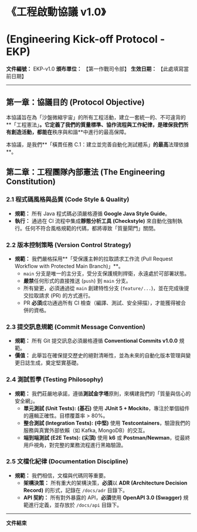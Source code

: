 # 《工程啟動協議 v1.0》
# (Engineering Kick-off Protocol - EKP)

**文件編號：** EKP-v1.0
**頒布單位：** 【第一作戰司令部】
**生效日期：** 【此處填寫當前日期】

---

## **第一章：協議目的 (Protocol Objective)**

本協議旨在為「沙盤微縮宇宙」的所有工程活動，建立一套統一的、不可違背的**「工程憲法」**。它定義了我們的質量標準、協作流程與工作紀律，是確保我們所有創造活動，都能在**秩序與和諧**中進行的最高保障。

本協議，是我們**「橫貫任務 C.1：建立並完善自動化測試體系」**的最高**法理依據**。

## **第二章：工程團隊內部憲法 (The Engineering Constitution)**

### **2.1 程式碼風格與品質 (Code Style & Quality)**
*   **規範：** 所有 Java 程式碼必須嚴格遵循 **Google Java Style Guide**。
*   **執行：** 通過在 CI 流程中集成**靜態分析工具 (Checkstyle)** 來自動化強制執行。任何不符合風格規範的代碼，都將導致「質量閘門」關閉。

### **2.2 版本控制策略 (Version Control Strategy)**
*   **規範：** 我們嚴格採用**「受保護主幹的拉取請求工作流 (Pull Request Workflow with Protected Main Branch)」**。
    *   `main` 分支是唯一的主分支，受分支保護規則捍衛，永遠處於可部署狀態。
    *   **嚴禁**任何形式的直接推送 (`push`) 到 `main` 分支。
    *   所有變更，必須通過從 `main` 創建特性分支 (`feature/...`)，並在完成後提交拉取請求 (PR) 的方式進行。
    *   PR **必須**成功通過所有 CI 檢查（編譯、測試、安全掃描），才能獲得被合併的資格。

### **2.3 提交訊息規範 (Commit Message Convention)**
*   **規範：** 所有 Git 提交訊息必須嚴格遵循 **Conventional Commits v1.0.0** 規範。
*   **價值：** 此舉旨在確保提交歷史的絕對清晰性，並為未來的自動化版本管理與變更日誌生成，奠定堅實基礎。

### **2.4 測試哲學 (Testing Philosophy)**
*   **規範：** 我們莊嚴地承諾，遵循**測試金字塔**原則，來構建我們的「質量與信心的安全網」。
    *   **單元測試 (Unit Tests):** **(基石)** 使用 **JUnit 5 + Mockito**，專注於單個組件的邏輯正確性。目標覆蓋率 > 80%。
    *   **整合測試 (Integration Tests):** **(中堅)** 使用 **Testcontainers**，驗證我們的服務與真實外部依賴（如 Kafka, MongoDB）的交互。
    *   **端到端測試 (E2E Tests):** **(尖頂)** 使用 **k6** 或 **Postman/Newman**，從最終用戶視角，對完整的業務流程進行黑箱驗證。

### **2.5 文檔化紀律 (Documentation Discipline)**
*   **規範：** 我們相信，文檔與代碼同等重要。
    *   **架構決策：** 所有重大的架構決策，**必須**以 **ADR (Architecture Decision Record)** 的形式，記錄在 `/docs/adr` 目錄下。
    *   **API 契約：** 所有對外暴露的 API，**必須**使用 **OpenAPI 3.0 (Swagger)** 規範進行定義，並存放於 `/docs/api` 目錄下。

---
**文件結束**